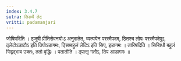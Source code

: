```yaml
---
index: 3.4.7
sutra: लिङर्थे लेट्
vritti: padamanjari
---
```


 जोषिषदिति । ठ्जुषी प्रीतिसेवनयोःऽ अनुदातेत्, व्यत्ययेन परस्मैपदम्, ठितश्च लोपः परस्मैपदेषुऽ, ठ्लेटोऽडाटौऽ इति तिपोऽडागमः, ठ्सिब्बहुलं लेटिऽ इति सिप्, इडागमः । तारिषदिति । सिब्विधौ बहुलं णिद्वद्भाव उक्तः, ततो वृद्धिः । पतातीति । ठ्पत्लृ गतौऽ, तिप आडागमः ॥